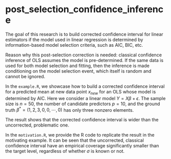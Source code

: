 # post_selection_confidence_inference

The goal of this research is to build corrected confidence interval for linear estimators if the model used in linear regression is determined by information-based model selection criteria, such as AIC, BIC, etc.

Reason why this post-selection correction is needed: classical confidence inference of OLS assumes the model is pre-determined. If the same data is used for both model selection and fitting, then the inference is made conditioning on the model selection event, which itself is random and cannot be ignored.

In the `example.R`, we showcase how to build a corrected confidence interval for a predicted mean at new data point $x_{new}$ for an OLS whose model is determined by AIC. Here we consider a linear model $Y=X\beta+\epsilon$. The sample size is $n=50$, the number of candidate predictors $p=10$, and the ground truth $\beta^*=(1,2,3,0,0,\cdots,0)$ has only three nonzero elements.

The result shows that the corrected confidence interval is wider than the uncorrected, problematic one.

In the `motivation.R`, we provide the R code to replicate the result in the motivating example. It can be seen that the uncorrected, classical confidence interval have an empirical coverage significantly smaller than the target level, regardless of whether $\sigma$ is known or not.
